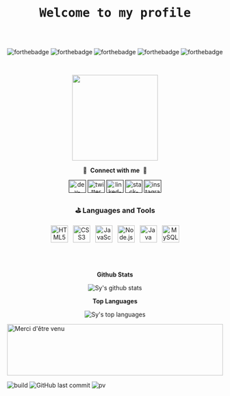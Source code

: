 
<pre>
<h1 align="center">Welcome to my profile</a>
 </pre>
<p align="center">
  <img src="https://forthebadge.com/images/badges/ages-18.svg" alt="forthebadge">
  <img src="https://forthebadge.com/images/badges/built-by-developers.svg" alt="forthebadge">
  <img src="https://forthebadge.com/images/badges/uses-html.svg" alt="forthebadge">
  <img src="https://forthebadge.com/images/badges/uses-css.svg" alt="forthebadge">
  <img src="https://forthebadge.com/images/badges/uses-js.svg" alt="forthebadge">
</p>


<br/>



<p align="center">
  <a href="#"><img align="center" src="https://www.icegif.com/wp-content/uploads/welcome-icegif-1.gif" width="200" height="200" /></a>
</p>
<p align="center">
  🔗 &nbsp;<strong>Connect with me</strong> &nbsp;🔗
</p>
<p align="center">
  <a href="" target="blank"><img align="center" src="https://cdn.jsdelivr.net/npm/simple-icons@3.0.1/icons/dev-dot-to.svg" alt="dev-dot-to" height="30" width="40" /></a>
  <a href="" target="blank"><img align="center" src="https://raw.githubusercontent.com/rahuldkjain/github-profile-readme-generator/master/src/images/icons/Social/twitter.svg" alt="twitter" height="30" width="40" /></a>
  <a href="" target="blank"><img align="center" src="https://raw.githubusercontent.com/rahuldkjain/github-profile-readme-generator/master/src/images/icons/Social/linked-in-alt.svg" alt="linked-in-alt" height="30" width="40" /></a>
  <a href="" target="blank"><img align="center" src="https://raw.githubusercontent.com/rahuldkjain/github-profile-readme-generator/master/src/images/icons/Social/stack-overflow.svg" alt="stack-overflow" height="30" width="40" /></a>
  <a href="" target="blank"><img align="center" src="https://raw.githubusercontent.com/rahuldkjain/github-profile-readme-generator/master/src/images/icons/Social/instagram.svg" alt="instagram" height="30" width="40" /></a>
</p>
 
 
<div align="center">
  <h3>⛳️ Languages and Tools</h3>
  <p>
    <img src="https://www.w3.org/html/logo/downloads/HTML5_Badge_256.png" height="40" style="vertical-align:down; margin:4px" alt="HTML5">
    <img src="https://cdn.iconscout.com/icon/free/png-256/css-131-722685.png" height="40" style="vertical-align:down; margin:4px" alt="CSS3">
    <img src="https://github.com/blackcater/blackcater/raw/main/images/logo-javascript.svg" height="40" style="vertical-align:down; margin:4px" alt="JavaScript">
    <img src="https://github.com/blackcater/blackcater/raw/main/images/logo-nodejs.svg" height="40" style="vertical-align:down; margin:4px" alt="Node.js">
    <img src="https://gabrielaugusto.me/wp-content/uploads/2021/06/Java_Logo.png" height="40" style="vertical-align:down; margin:4px" alt="Java">
    <img src="https://www.ideematic.com/wp-content/uploads/2018/02/mysql.png" height="40" style="vertical-align:down; margin:4px" alt="MySQL">
  </p>
</div>



<br/>

 
 </br>
 


<p align="center">
  <strong>Github Stats</strong>
</p>
<p align="center">
  <img src="https://github-readme-stats.vercel.app/api?username=Tinou95&show_icons=true&title_color=f6c32c&icon_color=f6c32c&text_color=9f9f9f&bg_color=151515&count_private=true" alt="Sy's github stats">
</p>
<p align="center">
  <strong>Top Languages</strong>
</p>
<p align="center">
  <img src="https://github-readme-stats.vercel.app/api/top-langs/?username=Tinou95&show_icons=true&title_color=f6c32c&icon_color=f6c32c&text_color=9f9f9f&bg_color=151515&count_private=true&layout=compact" alt="Sy's top languages">
</p>



<img height="120" alt="Merci d'être venu" width="100%" src="https://raw.githubusercontent.com/BrunnerLivio/brunnerlivio/master/images/marquee.svg" />

                     
![build](https://github.com/mopig/mopig/workflows/build/badge.svg)
![GitHub last commit](https://img.shields.io/github/last-commit/mopig/mopig)
![pv](https://pageview.vercel.app/?github_user=mopig)





 
